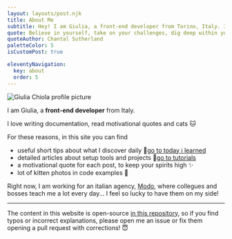 ```yaml
---
layout: layouts/post.njk
title: About Me
subtitle: Hey! I am Giulia, a front-end developer from Torino, Italy. In this blog, I collect all the useful snippets and tips I learn day-to-day.
quote: Believe in yourself, take on your challenges, dig deep within yourself to conquer fears. Never let anyone bring you down. You got to keep going.
quoteAuthor: Chantal Sutherland
paletteColor: 5
isCustomPost: true

eleventyNavigation:
  key: about
  order: 5
---
```


<img class="s-profile-picture" src="https://res.cloudinary.com/giuliachiola/image/upload/w_400,f_auto/v1609412712/super-blog/giulia-collombardo_CR_rzylax.jpg" alt="Giulia Chiola profile picture">

I am Giulia,
a **front-end developer** from Italy.

I love writing documentation, read motivational quotes and cats 🐱

For these reasons, in this site you can find
- useful short tips about what I discover daily 📕[go to today i learned](/)
- detailed articles about setup tools and projects 📘[go to tutorials](/tutorials)
- a motivational quote for each post, to keep your spirits high ✨
- lot of kitten photos in code examples  🐾

Right now, I am working for an italian agency, [Modo](https://modo.md/), where collegues and bosses teach me a lot every day... I feel so lucky to have them on my side!

<hr>

The content in this website is open-source [in this repository](https://gitlab.com/giuliach/super-blog-content), so if you find typos or incorrect explanations, please open me an issue or fix them opening a pull request with corrections! 😇
